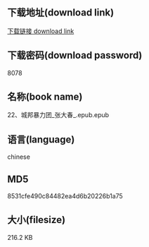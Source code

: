 ## 下载地址(download link)
[下载链接 download link](https://voluble-croquembouche-d321dc.netlify.app/?s=22%E3%80%81%E5%9F%8E%E9%82%A6%E6%9A%B4%E5%8A%9B%E5%9B%A2_%E5%BC%A0%E5%A4%A7%E6%98%A5_.epub)

## 下载密码(download password)
8078

## 名称(book name)
22、城邦暴力团_张大春_.epub.epub

## 语言(language)
chinese

## MD5
8531cfe490c84482ea4d6b20226b1a75

## 大小(filesize)
216.2 KB
